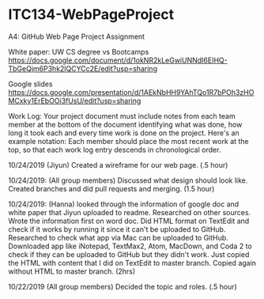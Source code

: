 # ITC134-WebPageProject
A4: GitHub Web Page Project Assignment

White paper: UW CS degree vs Bootcamps
https://docs.google.com/document/d/1okNR2kLeGwiUNNdI6EIHQ-TbGeQjm6P3hk2lQCYCc2E/edit?usp=sharing

Google slides
https://docs.google.com/presentation/d/1AEkNbHH9YAhTQo1R7bPOh3zHOMCxky1ErEbOOi3fUsU/edit?usp=sharing

Work Log: Your project document must include notes from each team member at the bottom of the document identifying what was done, how long it took each and every time work is done on the project.  Here's an example notation:
Each member should place the most recent work at the top, so that each work log entry descends in chronological order. 

10/24/2019 (Jiyun) Created a wireframe for our web page. (.5 hour)

10/24/2019: (All group members) Discussed what design should look like. Created branches and did pull requests and merging. (1.5 hour)

10/24/2019: (Hanna) looked through the information of google doc and white paper that Jiyun uploaded to readme. Researched on other sources. Wrote the information first on word doc. Did HTML format on TextEdit and check if it works by running it since it can't be uploaded to GitHub. Researched to check what app via Mac can be uploaded to GitHub. Downloaded app like iNotepad, TextMax2, Atom, MacDown, and Coda 2 to check if they can be uploaded to GitHub but they didn't work. Just copied the HTML with content that I did on TextEdit to master branch. Copied again without HTML to master branch. (2hrs)

10/22/2019 (All group members) Decided the topic and roles. (.5 hour)






